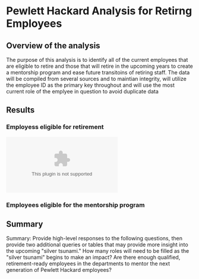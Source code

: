 # Pewlett Hackard Analysis for Retirng Employees

## Overview of the analysis

The purpose of this analysis is to identify all of the current employees that are eligible to retire and those that will retire in the upcoming years to create a mentorship program and ease future transitoins of retiring staff. The data will be compiled from several sources and to maintian integrity, will utilize the employee ID as the primary key throughout and will use the most current role of the emplyee in question to avoid duplicate data

## Results

### Employess eligible for retirement

![Retirement Eligibility by Title](https://github.com/UnBearAble1/Pewlett_Hackard_Analysis/blob/main/Analysis%20Projects%20Folder/Pewlett-Hackard-Analysis%20Folder/Data/retiring_titles.csv)



### Employees eligible for the mentorship program




## Summary

Summary: Provide high-level responses to the following questions, then provide two additional queries or tables that may provide more insight into the upcoming "silver tsunami."
How many roles will need to be filled as the "silver tsunami" begins to make an impact?
Are there enough qualified, retirement-ready employees in the departments to mentor the next generation of Pewlett Hackard employees?
